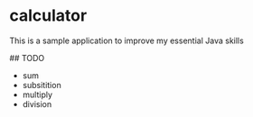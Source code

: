 # calculator
This is a sample application to improve my essential Java skills

## TODO

* sum
* subsitition
* multiply
* division
